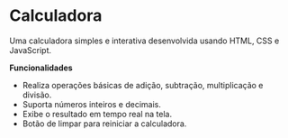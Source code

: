 # Calculadora 
Uma calculadora simples e interativa desenvolvida usando HTML, CSS e JavaScript.

**Funcionalidades**
- Realiza operações básicas de adição, subtração, multiplicação e divisão.
- Suporta números inteiros e decimais.
- Exibe o resultado em tempo real na tela.
- Botão de limpar para reiniciar a calculadora.
